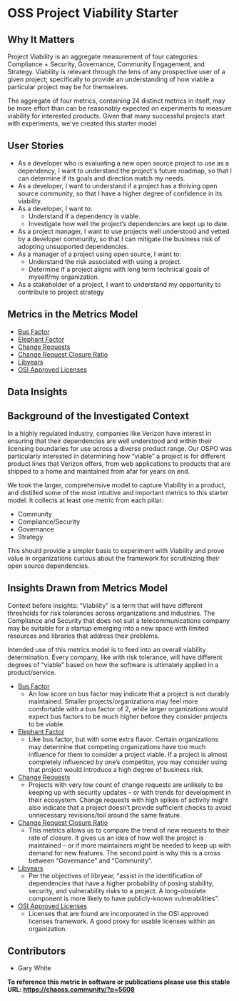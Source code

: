 # OSS Project Viability Starter

## Why It Matters

Project Viability is an aggregate measurement of four categories: Compliance + Security, Governance, Community Engagement, and Strategy. Viability is relevant through the lens of any prospective user of a given project; specifically to provide an understanding of how viable a particular project may be for themselves. 

The aggregate of four metrics, containing 24 distinct metrics in itself, may be more effort than can be reasonably expected on experiments to measure viability for interested products. Given that many successful projects start with experiments, we've created this starter model 

## User Stories

* As a developer who is evaluating a new open source project to use as a dependency, I want to understand the project's future roadmap, so that I can determine if its goals and direction match my needs.
* As a developer, I want to understand if a project has a thriving open source community, so that I have a higher degree of confidence in its viability.
* As a developer, I want to:
    * Understand if a dependency is viable.
    * Investigate how well the project’s dependencies are kept up to date.
* As a project manager, I want to use projects well understood and vetted by a developer community, so that I can mitigate the business risk of adopting unsupported dependencies.
* As a manager of a project using open source, I want to:
    * Understand the risk associated with using a project.
    * Determine if a project aligns with long term technical goals of myself/my organization.
* As a stakeholder of a project, I want to understand my opportunity to contribute to project strategy

## Metrics in the Metrics Model

* [Bus Factor](https://chaoss.community/?p=3944)
* [Elephant Factor](https://chaoss.community/?p=3940)
* [Change Requests](https://chaoss.community/?p=3610)
* [Change Request Closure Ratio](https://chaoss.community/?p=4834)
* [Libyears](https://chaoss.community/?p=3976)
* [OSI Approved Licenses](https://chaoss.community/?p=3962)

## Data Insights

## Background of the Investigated Context

In a highly regulated industry, companies like Verizon have interest in ensuring that their dependencies are well understood and within their licensing boundaries for use across a diverse product range. Our OSPO was particularly interested in determining how “viable” a project is for different product lines that Verizon offers, from web applications to products that are shipped to a home and maintained from afar for years on end.

We took the larger, comprehensive model to capture Viability in a product, and distilled some of the most intuitive and important metrics to this starter model. It collects at least one metric from each pillar:
* Community
* Compliance/Security
* Governance
* Strategy

This should provide a simpler basis to experiment with Viability and prove value in organizations curious about the framework for scrutinizing their open source dependencies.

## Insights Drawn from Metrics Model

Context before insights: “Viability” is a term that will have different thresholds for risk tolerances across organizations and industries. The Compliance and Security that does not suit a telecommunications company may be suitable for a startup emerging into a new space with limited resources and libraries that address their problems. 

Intended use of this metrics model is to feed into an overall viability determination. Every company, like with risk tolerance, will have different degrees of “viable” based on how the software is ultimately applied in a product/service.



* [Bus Factor](https://chaoss.community/?p=3944)
    * An low score on bus factor may indicate that a project is not durably maintained. Smaller projects/organizations may feel more comfortable with a bus factor of 2, while larger organizations would expect bus factors to be much higher before they consider projects to be viable.
* [Elephant Factor](https://chaoss.community/?p=3940)
    * Like bus factor, but with some extra flavor. Certain organizations may determine that competing organizations have too much influence for them to consider a project viable. If a project is almost completely influenced by one’s competitor, you may consider using that project would introduce a high degree of business risk.
* [Change Requests](https://chaoss.community/?p=3610)
    * Projects with very low count of change requests are unlikely to be keeping up with security updates – or with trends for development in their ecosystem. Change requests with high spikes of activity might also indicate that a project doesn’t provide sufficient checks to avoid unnecessary revisions/toil around the same feature.
* [Change Request Closure Ratio](https://chaoss.community/?p=4834)
    * This metrics allows us to compare the trend of new requests to their rate of closure. It gives us an idea of how well the project is maintained – or if more maintainers might be needed to keep up with demand for new features. The second point is why this is a cross between “Governance” and “Community”.
* [Libyears](https://chaoss.community/?p=3976)
    * Per the objectives of libryear, “assist in the identification of dependencies that have a  higher probability of posing stability, security, and vulnerability risks to a project. A long-obsolete component is more likely to have publicly-known vulnerabilities”.
* [OSI Approved Licenses](https://chaoss.community/?p=3962)
    * Licenses that are found are incorporated in the OSI approved licenses framework. A good proxy for usable licenses within an organization.


## Contributors

- Gary White

**To reference this metric in software or publications please use this stable URL: https://chaoss.community/?p=5608**
